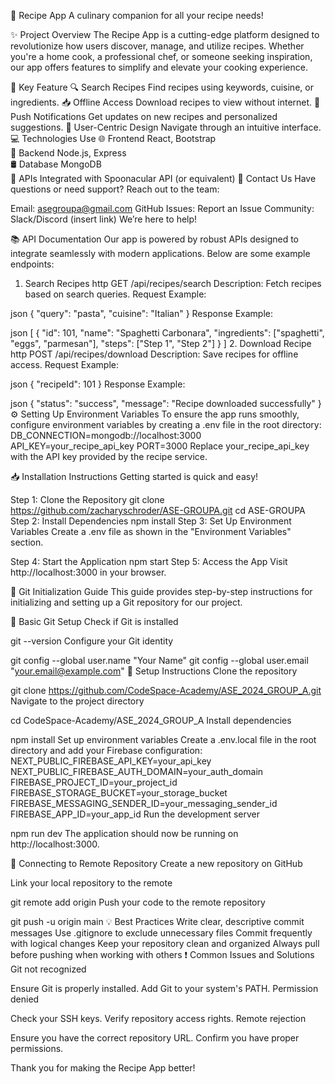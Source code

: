 🍴 Recipe App
A culinary companion for all your recipe needs!

✨ Project Overview
The Recipe App is a cutting-edge platform designed to revolutionize how users discover, manage, and utilize recipes. Whether you're a home cook, a professional chef, or someone seeking inspiration, our app offers features to simplify and elevate your cooking experience.

🌟 Key Feature
🔍 Search Recipes      Find recipes using keywords, cuisine, or ingredients.
📥 Offline Access      Download recipes to view without internet.
🔔 Push Notifications  Get updates on new recipes and personalized suggestions.
🤝 User-Centric Design Navigate through an intuitive interface.
💻 Technologies Use
🌐 Frontend            React, Bootstrap  
🔧 Backend             Node.js, Express  
🛢️ Database            MongoDB  
🔌 APIs                Integrated with Spoonacular API (or equivalent)
📩 Contact Us
Have questions or need support? Reach out to the team:

Email: asegroupa@gmail.com
GitHub Issues: Report an Issue
Community: Slack/Discord (insert link)
We’re here to help!

📚 API Documentation
Our app is powered by robust APIs designed to integrate seamlessly with modern applications. Below are some example endpoints:

1. Search Recipes
http
GET /api/recipes/search
Description: Fetch recipes based on search queries.
Request Example:

json
{
  "query": "pasta",
  "cuisine": "Italian"
}
Response Example:

json
[
  {
    "id": 101,
    "name": "Spaghetti Carbonara",
    "ingredients": ["spaghetti", "eggs", "parmesan"],
    "steps": ["Step 1", "Step 2"]
  }
]
2. Download Recipe
http
POST /api/recipes/download
Description: Save recipes for offline access.
Request Example:

json
{
  "recipeId": 101
}
Response Example:

json
{
  "status": "success",
  "message": "Recipe downloaded successfully"
}
⚙️ Setting Up Environment Variables
To ensure the app runs smoothly, configure environment variables by creating a .env file in the root directory:
DB_CONNECTION=mongodb://localhost:3000
API_KEY=your_recipe_api_key
PORT=3000
Replace your_recipe_api_key with the API key provided by the recipe service.

📥 Installation Instructions
Getting started is quick and easy!

Step 1: Clone the Repository
git clone https://github.com/zacharyschroder/ASE-GROUPA.git
cd ASE-GROUPA
Step 2: Install Dependencies
npm install
Step 3: Set Up Environment Variables
Create a .env file as shown in the "Environment Variables" section.

Step 4: Start the Application
npm start
Step 5: Access the App
Visit http://localhost:3000 in your browser.

🚀 Git Initialization Guide
This guide provides step-by-step instructions for initializing and setting up a Git repository for our project.

🔧 Basic Git Setup
Check if Git is installed

git --version
Configure your Git identity

git config --global user.name "Your Name"
git config --global user.email "your.email@example.com"
📂 Setup Instructions
Clone the repository

git clone https://github.com/CodeSpace-Academy/ASE_2024_GROUP_A.git
Navigate to the project directory

cd CodeSpace-Academy/ASE_2024_GROUP_A
Install dependencies

npm install
Set up environment variables
Create a .env.local file in the root directory and add your Firebase configuration:
NEXT_PUBLIC_FIREBASE_API_KEY=your_api_key
NEXT_PUBLIC_FIREBASE_AUTH_DOMAIN=your_auth_domain
FIREBASE_PROJECT_ID=your_project_id
FIREBASE_STORAGE_BUCKET=your_storage_bucket
FIREBASE_MESSAGING_SENDER_ID=your_messaging_sender_id
FIREBASE_APP_ID=your_app_id
Run the development server

npm run dev
The application should now be running on http://localhost:3000.

🔗 Connecting to Remote Repository
Create a new repository on GitHub

Link your local repository to the remote

git remote add origin <repository-url>
Push your code to the remote repository

git push -u origin main
💡 Best Practices
Write clear, descriptive commit messages
Use .gitignore to exclude unnecessary files
Commit frequently with logical changes
Keep your repository clean and organized
Always pull before pushing when working with others
❗ Common Issues and Solutions
Git not recognized

Ensure Git is properly installed.
Add Git to your system's PATH.
Permission denied

Check your SSH keys.
Verify repository access rights.
Remote rejection

Ensure you have the correct repository URL.
Confirm you have proper permissions.

Thank you for making the Recipe App better!
